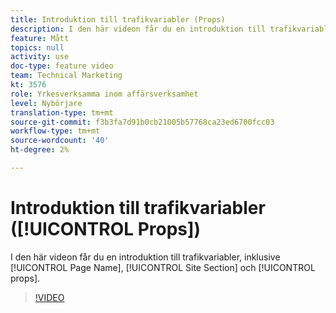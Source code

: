 ```yaml
---
title: Introduktion till trafikvariabler (Props)
description: I den här videon får du en introduktion till trafikvariabler som sidnamn, webbplatsavsnitt och"utkast".
feature: Mått
topics: null
activity: use
doc-type: feature video
team: Technical Marketing
kt: 3576
role: Yrkesverksamma inom affärsverksamhet
level: Nybörjare
translation-type: tm+mt
source-git-commit: f3b3fa7d91b0cb21005b57768ca23ed6700fcc03
workflow-type: tm+mt
source-wordcount: '40'
ht-degree: 2%

---
```



# Introduktion till trafikvariabler ([!UICONTROL Props])

I den här videon får du en introduktion till trafikvariabler, inklusive [!UICONTROL Page Name], [!UICONTROL Site Section] och [!UICONTROL props].

>[!VIDEO](https://video.tv.adobe.com/v/28767/?quality=12)
